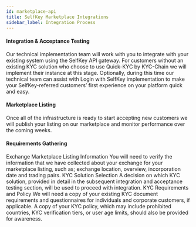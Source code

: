 ```yaml
---
id: marketplace-api
title: SelfKey Marketplace Integrations
sidebar_label: Integration Process
---
```


#### Integration & Acceptance Testing 
Our technical implementation team will work with you to integrate with your existing system using the SelfKey API gateway. For customers without an existing KYC solution who choose to use Quick-KYC by KYC-Chain we will implement their instance at this stage. Optionally, during this time our technical team can assist with Login with SelfKey implementation to make your SelfKey-referred customers’ first experience on your platform quick and easy. 

#### Marketplace Listing 
Once all of the infrastructure is ready to start accepting new customers we will publish your listing on our marketplace and monitor performance over the coming weeks. 

#### Requirements Gathering 
Exchange Marketplace Listing Information You will need to verify the information that we have collected about your exchange for your marketplace listing, such as; exchange location, overview, incorporation date and trading pairs. KYC Solution Selection A decision on which KYC solution, provided in detail in the subsequent integration and acceptance testing section, will be used to proceed with integration. KYC Requirements and Policy We will need a copy of your existing KYC document requirements and questionnaires for individuals and corporate customers, if applicable. A copy of your KYC policy, which may include prohibited countries, KYC verification tiers, or user age limits, should also be provided for awareness. 

